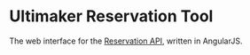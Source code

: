 # Ultimaker Reservation Tool

The web interface for the [Reservation API](https://github.com/coredump-ch/reservation-api),
written in AngularJS.
